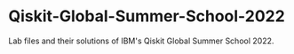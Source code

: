 # Qiskit-Global-Summer-School-2022
Lab files and their solutions of IBM's Qiskit Global Summer School 2022.
